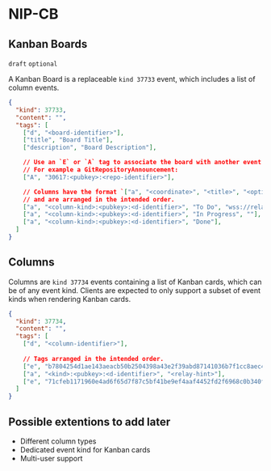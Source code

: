 NIP-CB
======

Kanban Boards
-------

`draft` `optional`

A Kanban Board is a replaceable `kind 37733` event, which includes a list of column events.

```json
{
  "kind": 37733,
  "content": "",
  "tags": [
    ["d", "<board-identifier>"],
    ["title", "Board Title"],
    ["description", "Board Description"],

    // Use an `E` or `A` tag to associate the board with another event. 
    // For example a GitRepositoryAnnouncement:
    ["A", "30617:<pubkey>:<repo-identifier>"],

    // Columns have the format `["a", "<coordinate>", "<title>", "<optional-relay-hint>"]` 
    // and are arranged in the intended order. 
    ["a", "<column-kind>:<pubkey>:<d-identifier>", "To Do", "wss://relay.lol"],
    ["a", "<column-kind>:<pubkey>:<d-identifier>", "In Progress", ""],
    ["a", "<column-kind>:<pubkey>:<d-identifier>", "Done"],
  ]
}
```

## Columns 

Columns are `kind 37734` events containing a list of Kanban cards, which can be of any event kind.
Clients are expected to only support a subset of event kinds when rendering Kanban cards.

```json
{
  "kind": 37734,
  "content": "",
  "tags": [
    ["d", "<column-identifier>"],
    
    // Tags arranged in the intended order.
    ["e", "b7804254d1ae143aeacb50b2504398a43e2f39abd87141036b7f1cc8aec4069e", "<relay-hint>"],
    ["a", "<kind>:<pubkey>:<d-identifier>", "<relay-hint>"],
    ["e", "71cfeb1171960e4ad6f65d7f87c5bf41be9ef4aaf4452fd2f6968c0b340f79d7", "<relay-hint>"],
  ]
}
```
  
## Possible extentions to add later

- Different column types
- Dedicated event kind for Kanban cards
- Multi-user support
